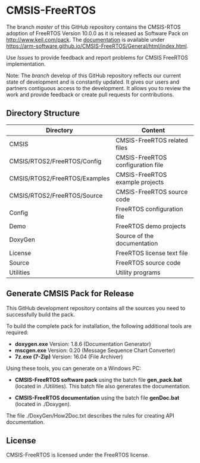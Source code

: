 # CMSIS-FreeRTOS
The branch *master* of this GitHub repository contains the CMSIS-RTOS adoption of FreeRTOS Version 10.0.0 as it is released as Software Pack on http://www.keil.com/pack. The [documentation](https://arm-software.github.io/CMSIS-FreeRTOS/General/html/index.html) is available under https://arm-software.github.io/CMSIS-FreeRTOS/General/html/index.html.

Use *Issues* to provide feedback and report problems for CMSIS FreeRTOS implementation.

Note: The *branch* develop of this GitHub repository reflects our current state of development and is constantly updated. It gives our users and partners contiguous access to the development. It allows you to review the work and provide feedback or create pull requests for contributions.

## Directory Structure

| Directory                     | Content                           |                
| ----------------------------- | --------------------------------- |
| CMSIS                         | CMSIS-FreeRTOS related files      |
| CMSIS/RTOS2/FreeRTOS/Config   | CMSIS-FreeRTOS configuration file |
| CMSIS/RTOS2/FreeRTOS/Examples | CMSIS-FreeRTOS example projects   |
| CMSIS/RTOS2/FreeRTOS/Source   | CMSIS-FreeRTOS source code        |
| Config                        | FreeRTOS configuration file       |
| Demo                          | FreeRTOS demo projects            |
| DoxyGen                       | Source of the documentation       |
| License                       | FreeRTOS license text file        |
| Source                        | FreeRTOS source code              |
| Utilities                     | Utility programs                  |

## Generate CMSIS Pack for Release

This GitHub development repository contains all the sources you need to successfully build the pack.

To build the complete pack for installation, the following additional tools are required:
 - **doxygen.exe**    Version: 1.8.6 (Documentation Generator)
 - **mscgen.exe**     Version: 0.20  (Message Sequence Chart Converter)
 - **7z.exe (7-Zip)** Version: 16.04 (File Archiver)
  
Using these tools, you can generate on a Windows PC:
 - **CMSIS-FreeRTOS software pack** using the batch file **gen_pack.bat** (located in ./Utilities). This batch file also
   generates the documentation.
  
 - **CMSIS-FreeRTOS documentation** using the batch file **genDoc.bat** (located in ./Doxygen). 

The file ./DoxyGen/How2Doc.txt describes the rules for creating API documentation.

## License

CMSIS-FreeRTOS is licensed under the FreeRTOS license.
